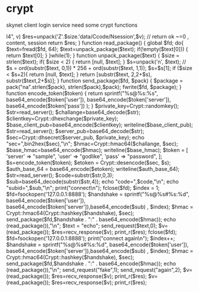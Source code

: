 # crypt
skynet client login service need some crypt functions 

<?php
include 'crypt.php';
$fd=fsockopen('127.0.0.1:8001');
function writeline($text)
{
    global $fd;
    $len=fwrite($fd, $text . "\n");
}
function unpack_line($text)
{
    $pos=strpos($text, "\n");
    if($pos)
    {
        return [substr($text, 0,-1),substr($text, -1)];
    }
    return ['',$text];
}
function read_server()
{
    global $fd;
    do{
        $text=fread($fd, 32);
        $text=unpack_line($text);
        if(!empty($text[0]))
        {
            return $text[0];
        }
    }while(1);
}


function send_request($v, $session)
{
    global $fd;
    $size = strlen($v) + 4;
    $package = pack("n", $size).$v.pack("N", $session);
    fwrite($fd, $package);
    return [$v, $session];
}

function recv_response($v)
{
     $size = strlen($v) -5;
//     local content, ok, session = string.unpack("c"..tostring(size).."B>I4", v)
    $res=unpack('Z'.$size.'data/Ccode/Nsession',$v);
//     return ok ~=0 , content, session
    return $res;
}


function read_package()
{
    global $fd;
    do{
        $text=fread($fd, 64);
        $text=unpack_package($text);
        if(!empty($text[0]))
        {
            return $text[0];
        }
    }while(1);
    
}

function unpack_package($text)
{
    $size = strlen($text);
    if( $size < 2) {
        return [null, $text];
    }
    $s=unpack('n', $text);
//     $s = ord(substr($text, 0,1)) * 256 + ord(substr($text, 1,1));
    $s=$s[1];
    if ($size < $s+2){
        return [null, $text];
    }
    return [substr($text, 2,2+$s), substr($text,2+$s)];

}


function send_package($fd, $pack)
{
    $package = pack("na".strlen($pack), strlen($pack),$pack);
    fwrite($fd, $package);
}
 function encode_token($token)
 {
     return sprintf("%s@%s:%s",
         base64_encode($token['user']),
         base64_encode($token['server']),
         base64_encode($token['pass'])
         );
 }

$private_key=Crypt::randomkey();
$str=read_server();
$challange=base64_decode($str);
$clientkey=Crypt::dhexchange($private_key);
$base_client_pub=base64_encode($clientkey);
writeline($base_client_pub);
$str=read_server();
$server_pub=base64_decode($str);
$sec=Crypt::dhsecret($server_pub, $private_key);
echo "sec=",bin2hex($sec),"\n";

$hmac=Crypt::hmac64($challange, $sec);
$base_hmac=base64_encode($hmac);
writeline($base_hmac);
$token = [
    'server' => "sample",
    'user' => "godlike",
    'pass' => "password",
];
$s=encode_token($token);
$etoken = Crypt::desencode($sec, $s);
$auth_base_64 = base64_encode($etoken);
writeline($auth_base_64);
$str=read_server();
$code=substr($str,0,3);
$sub=base64_decode(substr($str,4));
echo "code=",$code,"\n";
echo "subid=",$sub,"\n";
print("connect\n");
fclose($fd);
$index = 1;
$fd=fsockopen('127.0.0.1:8888');
$handshake = sprintf("%s@%s#%s:%d", base64_encode($token['user']), base64_encode($token['server']),base64_encode($sub) , $index);
$hmac = Crypt::hmac64(Crypt::hashkey($handshake), $sec);
send_package($fd,$handshake . ":" . base64_encode($hmac));
echo (read_package()),"\n";
$text = "echo";
send_request($text,0);
$v=(read_package());
$res=recv_response($v);
print_r($res);
fclose($fd);
$fd=fsockopen('127.0.0.1:8888');
print("connect again\n");
$index++;
$handshake = sprintf("%s@%s#%s:%d", base64_encode($token['user']), base64_encode($token['server']),base64_encode($sub) , $index);
$hmac = Crypt::hmac64(Crypt::hashkey($handshake), $sec);
send_package($fd,$handshake . ":" . base64_encode($hmac));
echo (read_package()),"\n";

send_request("fake",1);
send_request("again",2);
$v=(read_package());
$res=recv_response($v);
print_r($res);
$v=(read_package());
$res=recv_response($v);
print_r($res);


